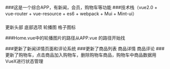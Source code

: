 ###这是一个综合APP，有新闻，会员，购物车等功能
###技术栈（vue2.0 + vue-router + vue-resource + es6 + webpack + Mui + Mint-ui）

###
 更新头部 底部选项 轮播图 格子图标

###Home.vue中的轮播图片的路径从APP.vue 的路径开始找


###更新了新闻详情页面和评论系统
###更新了商品列表 商品详情 商品评论
###更新了购物车，点击商品加入购物车，删除购物车商品，购物车中商品数据用VueX进行状态管理